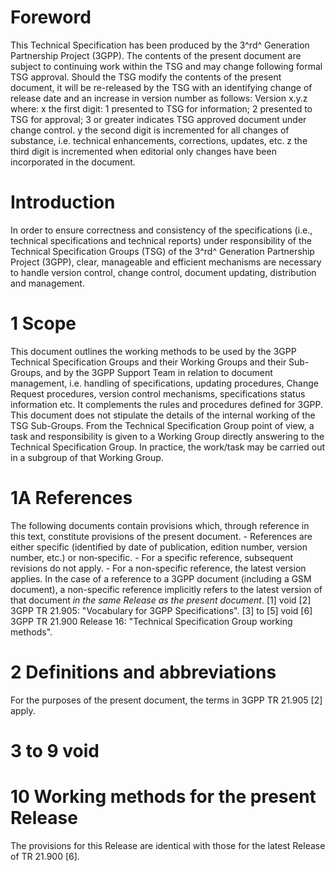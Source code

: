 # Foreword
This Technical Specification has been produced by the 3^rd^ Generation
Partnership Project (3GPP).
The contents of the present document are subject to continuing work within the
TSG and may change following formal TSG approval. Should the TSG modify the
contents of the present document, it will be re-released by the TSG with an
identifying change of release date and an increase in version number as
follows:
Version x.y.z
where:
x the first digit:
1 presented to TSG for information;
2 presented to TSG for approval;
3 or greater indicates TSG approved document under change control.
y the second digit is incremented for all changes of substance, i.e. technical
enhancements, corrections, updates, etc.
z the third digit is incremented when editorial only changes have been
incorporated in the document.
# Introduction
In order to ensure correctness and consistency of the specifications (i.e.,
technical specifications and technical reports) under responsibility of the
Technical Specification Groups (TSG) of the 3^rd^ Generation Partnership
Project (3GPP), clear, manageable and efficient mechanisms are necessary to
handle version control, change control, document updating, distribution and
management.
# 1 Scope
This document outlines the working methods to be used by the 3GPP Technical
Specification Groups and their Working Groups and their Sub-Groups, and by the
3GPP Support Team in relation to document management, i.e. handling of
specifications, updating procedures, Change Request procedures, version
control mechanisms, specifications status information etc. It complements the
rules and procedures defined for 3GPP. This document does not stipulate the
details of the internal working of the TSG Sub-Groups. From the Technical
Specification Group point of view, a task and responsibility is given to a
Working Group directly answering to the Technical Specification Group. In
practice, the work/task may be carried out in a subgroup of that Working
Group.
# 1A References
The following documents contain provisions which, through reference in this
text, constitute provisions of the present document.
\- References are either specific (identified by date of publication, edition
number, version number, etc.) or non‑specific.
\- For a specific reference, subsequent revisions do not apply.
\- For a non-specific reference, the latest version applies. In the case of a
reference to a 3GPP document (including a GSM document), a non-specific
reference implicitly refers to the latest version of that document _in the
same Release as the present document_.
[1] void
[2] 3GPP TR 21.905: \"Vocabulary for 3GPP Specifications\".
[3] to [5] void
[6] 3GPP TR 21.900 Release 16: \"Technical Specification Group working
methods\".
# 2 Definitions and abbreviations
For the purposes of the present document, the terms in 3GPP TR 21.905 [2]
apply.
# 3 to 9 void
# 10 Working methods for the present Release
The provisions for this Release are identical with those for the latest
Release of TR 21.900 [6].
#